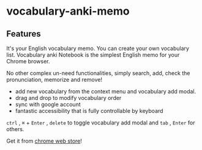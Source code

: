 # vocabulary-anki-memo

## Features

It's your English vocabulary memo. You can create your own vocabulary list.
Vocabulary anki Notebook is the simplest English memo for your Chrome browser.

No other complex un-need functionalities, simply search, add, check the pronunciation, memorize and remove! 
- add new vocabulary from the context menu and vocabulary add modal.
- drag and drop to modify vocabulary order
- sync with google account
- fantastic accessibility that is fully controllable by keyboard

`ctrl` , `⌘` + `Enter` , `delete` to toggle vocabulary add modal and `tab` , `Enter` for others.

Get it from [chrome web store](https://chrome.google.com/webstore/detail/vocabulary-anki-memo/jblgpemdpeplkdmkgfggacgfdaofjpjh/related)!